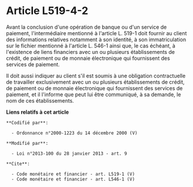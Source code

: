 # Article L519-4-2

Avant la conclusion d'une opération de banque ou d'un service de paiement, l'intermédiaire mentionné à l'article L. 519-1
doit fournir au client des informations relatives notamment à son identité, à son immatriculation sur le fichier mentionné à
l'article L. 546-1 ainsi que, le cas échéant, à l'existence de liens financiers avec un ou plusieurs établissements de
crédit, de paiement ou de monnaie électronique qui fournissent des services de paiement. 

Il doit aussi indiquer au client s'il est soumis à une obligation contractuelle de travailler exclusivement avec un ou
plusieurs établissements de crédit, de paiement ou de monnaie électronique qui fournissent des services de paiement, et il
l'informe que peut lui être communiqué, à sa demande, le nom de ces établissements.

**Liens relatifs à cet article**

	**Codifié par**:

	  - Ordonnance n°2000-1223 du 14 décembre 2000 (V)

	**Modifié par**:

	  - Loi n°2013-100 du 28 janvier 2013 - art. 9

	**Cite**:

	  - Code monétaire et financier - art. L519-1 (V)
	  - Code monétaire et financier - art. L546-1 (V)
